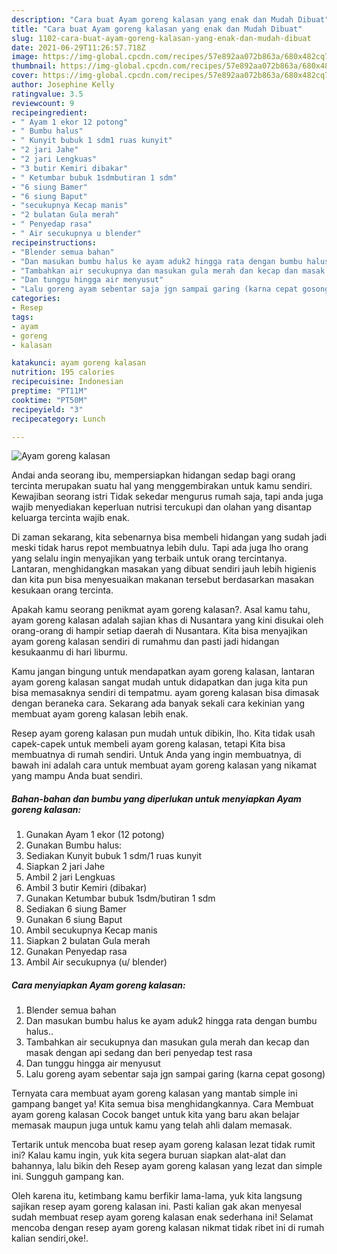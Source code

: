 ```yaml
---
description: "Cara buat Ayam goreng kalasan yang enak dan Mudah Dibuat"
title: "Cara buat Ayam goreng kalasan yang enak dan Mudah Dibuat"
slug: 1102-cara-buat-ayam-goreng-kalasan-yang-enak-dan-mudah-dibuat
date: 2021-06-29T11:26:57.718Z
image: https://img-global.cpcdn.com/recipes/57e892aa072b863a/680x482cq70/ayam-goreng-kalasan-foto-resep-utama.jpg
thumbnail: https://img-global.cpcdn.com/recipes/57e892aa072b863a/680x482cq70/ayam-goreng-kalasan-foto-resep-utama.jpg
cover: https://img-global.cpcdn.com/recipes/57e892aa072b863a/680x482cq70/ayam-goreng-kalasan-foto-resep-utama.jpg
author: Josephine Kelly
ratingvalue: 3.5
reviewcount: 9
recipeingredient:
- " Ayam 1 ekor 12 potong"
- " Bumbu halus"
- " Kunyit bubuk 1 sdm1 ruas kunyit"
- "2 jari Jahe"
- "2 jari Lengkuas"
- "3 butir Kemiri dibakar"
- " Ketumbar bubuk 1sdmbutiran 1 sdm"
- "6 siung Bamer"
- "6 siung Baput"
- "secukupnya Kecap manis"
- "2 bulatan Gula merah"
- " Penyedap rasa"
- " Air secukupnya u blender"
recipeinstructions:
- "Blender semua bahan"
- "Dan masukan bumbu halus ke ayam aduk2 hingga rata dengan bumbu halus.."
- "Tambahkan air secukupnya dan masukan gula merah dan kecap dan masak dengan api sedang dan beri penyedap test rasa"
- "Dan tunggu hingga air menyusut"
- "Lalu goreng ayam sebentar saja jgn sampai garing (karna cepat gosong)"
categories:
- Resep
tags:
- ayam
- goreng
- kalasan

katakunci: ayam goreng kalasan 
nutrition: 195 calories
recipecuisine: Indonesian
preptime: "PT11M"
cooktime: "PT50M"
recipeyield: "3"
recipecategory: Lunch

---
```



![Ayam goreng kalasan](https://img-global.cpcdn.com/recipes/57e892aa072b863a/680x482cq70/ayam-goreng-kalasan-foto-resep-utama.jpg)

Andai anda seorang ibu, mempersiapkan hidangan sedap bagi orang tercinta merupakan suatu hal yang menggembirakan untuk kamu sendiri. Kewajiban seorang istri Tidak sekedar mengurus rumah saja, tapi anda juga wajib menyediakan keperluan nutrisi tercukupi dan olahan yang disantap keluarga tercinta wajib enak.

Di zaman  sekarang, kita sebenarnya bisa membeli hidangan yang sudah jadi meski tidak harus repot membuatnya lebih dulu. Tapi ada juga lho orang yang selalu ingin menyajikan yang terbaik untuk orang tercintanya. Lantaran, menghidangkan masakan yang dibuat sendiri jauh lebih higienis dan kita pun bisa menyesuaikan makanan tersebut berdasarkan masakan kesukaan orang tercinta. 



Apakah kamu seorang penikmat ayam goreng kalasan?. Asal kamu tahu, ayam goreng kalasan adalah sajian khas di Nusantara yang kini disukai oleh orang-orang di hampir setiap daerah di Nusantara. Kita bisa menyajikan ayam goreng kalasan sendiri di rumahmu dan pasti jadi hidangan kesukaanmu di hari liburmu.

Kamu jangan bingung untuk mendapatkan ayam goreng kalasan, lantaran ayam goreng kalasan sangat mudah untuk didapatkan dan juga kita pun bisa memasaknya sendiri di tempatmu. ayam goreng kalasan bisa dimasak dengan beraneka cara. Sekarang ada banyak sekali cara kekinian yang membuat ayam goreng kalasan lebih enak.

Resep ayam goreng kalasan pun mudah untuk dibikin, lho. Kita tidak usah capek-capek untuk membeli ayam goreng kalasan, tetapi Kita bisa membuatnya di rumah sendiri. Untuk Anda yang ingin membuatnya, di bawah ini adalah cara untuk membuat ayam goreng kalasan yang nikamat yang mampu Anda buat sendiri.

<!--inarticleads1-->

##### Bahan-bahan dan bumbu yang diperlukan untuk menyiapkan Ayam goreng kalasan:

1. Gunakan  Ayam 1 ekor (12 potong)
1. Gunakan  Bumbu halus:
1. Sediakan  Kunyit bubuk 1 sdm/1 ruas kunyit
1. Siapkan 2 jari Jahe
1. Ambil 2 jari Lengkuas
1. Ambil 3 butir Kemiri (dibakar)
1. Gunakan  Ketumbar bubuk 1sdm/butiran 1 sdm
1. Sediakan 6 siung Bamer
1. Gunakan 6 siung Baput
1. Ambil secukupnya Kecap manis
1. Siapkan 2 bulatan Gula merah
1. Gunakan  Penyedap rasa
1. Ambil  Air secukupnya (u/ blender)




<!--inarticleads2-->

##### Cara menyiapkan Ayam goreng kalasan:

1. Blender semua bahan
1. Dan masukan bumbu halus ke ayam aduk2 hingga rata dengan bumbu halus..
1. Tambahkan air secukupnya dan masukan gula merah dan kecap dan masak dengan api sedang dan beri penyedap test rasa
1. Dan tunggu hingga air menyusut
1. Lalu goreng ayam sebentar saja jgn sampai garing (karna cepat gosong)




Ternyata cara membuat ayam goreng kalasan yang mantab simple ini gampang banget ya! Kita semua bisa menghidangkannya. Cara Membuat ayam goreng kalasan Cocok banget untuk kita yang baru akan belajar memasak maupun juga untuk kamu yang telah ahli dalam memasak.

Tertarik untuk mencoba buat resep ayam goreng kalasan lezat tidak rumit ini? Kalau kamu ingin, yuk kita segera buruan siapkan alat-alat dan bahannya, lalu bikin deh Resep ayam goreng kalasan yang lezat dan simple ini. Sungguh gampang kan. 

Oleh karena itu, ketimbang kamu berfikir lama-lama, yuk kita langsung sajikan resep ayam goreng kalasan ini. Pasti kalian gak akan menyesal sudah membuat resep ayam goreng kalasan enak sederhana ini! Selamat mencoba dengan resep ayam goreng kalasan nikmat tidak ribet ini di rumah kalian sendiri,oke!.

